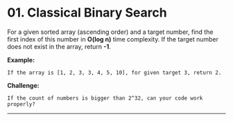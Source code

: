 # 01. Classical Binary Search

For a given sorted array (ascending order) and a target number, find the first index of this number in **O(log n)** time complexity.
If the target number does not exist in the array, return **-1**.
 
**Example:** 
```
If the array is [1, 2, 3, 3, 4, 5, 10], for given target 3, return 2.
```

**Challenge:** 
```
If the count of numbers is bigger than 2^32, can your code work properly?
```

---

